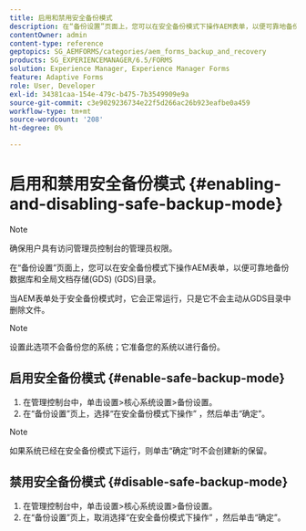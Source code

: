 ```yaml
---
title: 启用和禁用安全备份模式
description: 在“备份设置”页面上，您可以在安全备份模式下操作AEM表单，以便可靠地备份数据库和全局文档存储(GDS) (GDS)目录。 了解如何启用和禁用安全备份模式。
contentOwner: admin
content-type: reference
geptopics: SG_AEMFORMS/categories/aem_forms_backup_and_recovery
products: SG_EXPERIENCEMANAGER/6.5/FORMS
solution: Experience Manager, Experience Manager Forms
feature: Adaptive Forms
role: User, Developer
exl-id: 34381caa-154e-479c-b475-7b3549909e9a
source-git-commit: c3e9029236734e22f5d266ac26b923eafbe0a459
workflow-type: tm+mt
source-wordcount: '208'
ht-degree: 0%

---
```


# 启用和禁用安全备份模式 {#enabling-and-disabling-safe-backup-mode}

>[!NOTE]
> 
> 确保用户具有访问管理员控制台的管理员权限。

在“备份设置”页面上，您可以在安全备份模式下操作AEM表单，以便可靠地备份数据库和全局文档存储(GDS) (GDS)目录。

当AEM表单处于安全备份模式时，它会正常运行，只是它不会主动从GDS目录中删除文件。

>[!NOTE]
>
>设置此选项不会备份您的系统；它准备您的系统以进行备份。

## 启用安全备份模式 {#enable-safe-backup-mode}

1. 在管理控制台中，单击设置>核心系统设置>备份设置。
1. 在“备份设置”页上，选择“在安全备份模式下操作” ，然后单击“确定”。

>[!NOTE]
>
>如果系统已经在安全备份模式下运行，则单击“确定”时不会创建新的保留。

## 禁用安全备份模式 {#disable-safe-backup-mode}

1. 在管理控制台中，单击设置>核心系统设置>备份设置。
1. 在“备份设置”页上，取消选择“在安全备份模式下操作” ，然后单击“确定”。
